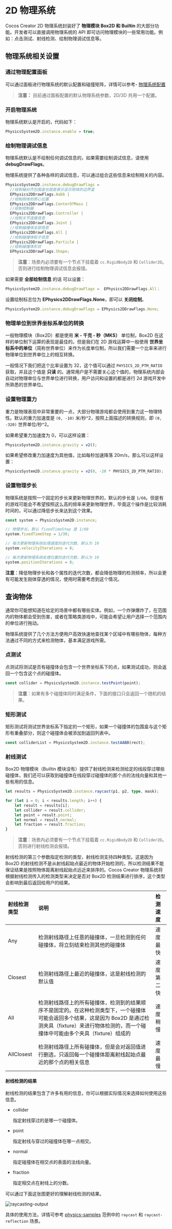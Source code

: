 # 2D 物理系统

Cocos Creator 2D 物理系统封装好了 **物理模块 Box2D 和 Builtin**  的大部分功能。开发者可以直接调用物理系统的 API 即可访问物理模块的一些常用功能。例如：点击测试、射线检测、绘制物理调试信息等。

## 物理系统相关设置

### 通过物理配置面板

可以通过面板进行物理系统的默认配置和碰撞矩阵，详情可以参考- [物理系统配置](../editor/project/physics-configs.md)
>**注意：** 目前通过面板配置的默认物理系统参数，2D/3D 共用一个配置。

### 开启物理系统

物理系统默认是开启的，代码如下：

```ts
PhysicsSystem2D.instance.enable = true;
```

### 绘制物理调试信息

物理系统默认是不绘制任何调试信息的，如果需要绘制调试信息，请使用 **debugDrawFlags**。

物理系统提供了各种各样的调试信息，可以通过组合这些信息来绘制相关的内容。

```ts
PhysicsSystem2D.instance.debugDrawFlags = 
  //绘制轴对齐包围盒也就是表示显示刚体的边界盒
  EPhysics2DDrawFlags.Aabb |
  //绘制刚体的质心位置
  EPhysics2DDrawFlags.CenterOfMass |
  //绘制控制器
  EPhysics2DDrawFlags.Controller |
  //绘制关节连接信息
  EPhysics2DDrawFlags.Joint |
  //绘制碰撞体全部信息
  EPhysics2DDrawFlags.All |
  //绘制碰撞体粒子信息
  EPhysics2DDrawFlags.Particle |
  //绘制碰撞体形状
  EPhysics2DDrawFlags.Shape;
```

> **注意**：场景内必须要有一个节点下挂载着 `cc.RigidBody2D` 和 `Collider2D`。否则进行绘制物理调试信息会报错。

如果需要 **全部绘制信息** 的话 可以设置：

```ts
PhysicsSystem2D.instance.debugDrawFlags =  EPhysics2DDrawFlags.All；
```

设置绘制标志位为 **EPhysics2DDrawFlags.None**，即可以 **关闭绘制**。

```ts
PhysicsSystem2D.instance.debugDrawFlags = EPhysics2DDrawFlags.None;
```

### 物理单位到世界坐标系单位的转换

一般物理模块（Box2D）都是使用 **米 - 千克 - 秒（MKS）** 单位制，Box2D 在这样的单位制下运算的表现是最佳的。但是我们在 2D 游戏运算中一般使用 **世界坐标系中的单位**（简称世界单位）来作为长度单位制，所以我们需要一个比率来进行物理单位到世界单位上的相互转换。

一般情况下我们把这个比率设置为 32，这个值可以通过 `PHYSICS_2D_PTM_RATIO` 获取，并且这个值是 **只读** 的。通常用户是不需要关心这个值的，物理系统内部会自动对物理单位与世界单位进行转换，用户访问和设置的都是进行 2d 游戏开发中所熟悉的世界单位。

### 设置物理重力

重力是物理表现中非常重要的一点，大部分物理游戏都会使用到重力这一物理特性。默认的重力加速度是 `(0, -10)` 米/秒^2，按照上面描述的转换规则，即 `(0, -320)` 世界单位/秒^2。

如果希望重力加速度为 0，可以这样设置：

```ts
PhysicsSystem2D.instance.gravity = v2();
```

如果希望修改重力加速度为其他值，比如每秒加速降落 20m/s，那么可以这样设置：

```ts
PhysicsSystem2D.instance.gravity = v2(0, -20 * PHYSICS_2D_PTM_RATIO);
```

### 设置物理步长

物理系统是按照一个固定的步长来更新物理世界的，默认的步长是 `1/60`。但是有的游戏可能会不希望按照这么高的频率来更新物理世界，毕竟这个操作是比较消耗时间的，可以通过降低步长来达到这个效果。

```ts
const system = PhysicsSystem2D.instance;

// 物理步长，默认 fixedTimeStep 是 1/60
system.fixedTimeStep = 1/30;

// 每次更新物理系统处理速度的迭代次数，默认为 10
system.velocityIterations = 8;

// 每次更新物理系统处理位置的迭代次数，默认为 10
system.positionIterations = 8;
```

**注意**：降低物理步长和各个属性的迭代次数，都会降低物理的检测频率，所以会更有可能发生刚体穿透的情况，使用时需要考虑到这个情况。

## 查询物体

通常你可能想知道在给定的场景中都有哪些实体。例如，一个炸弹爆炸了，在范围内的物体都会受到伤害，或者在策略类游戏中，可能会希望让用户选择一个范围内的单位进行拖动。

物理系统提供了几个方法方便用户高效快速地查找某个区域中有哪些物体，每种方法通过不同的方式来检测物体，基本满足游戏所需。

### 点测试

点测试将测试是否有碰撞体会包含一个世界坐标系下的点，如果测试成功，则会返回一个包含这个点的碰撞体。

```ts
const collider = PhysicsSystem2D.instance.testPoint(point);
```

> **注意**：如果有多个碰撞体同时满足条件，下面的接口只会返回一个随机的结果。

### 矩形测试

矩形测试将测试世界坐标系下指定的一个矩形，如果一个碰撞体的包围盒与这个矩形有重叠部分，则这个碰撞体会被添加到返回列表中。

```ts
const colliderList = PhysicsSystem2D.instance.testAABB(rect);
```

### 射线测试

Box2D 物理模块（Builtin 模块没有）提供了射线检测来检测给定的线段穿过哪些碰撞体，我们还可以获取到碰撞体在线段穿过碰撞体的那个点的法线向量和其他一些有用的信息。

```typescript
let results = PhysicsSystem2D.instance.raycast(p1, p2, type, mask);

for (let i = 0; i < results.length; i++) {
    let result = results[i];
    let collider = result.collider;
    let point = result.point;
    let normal = result.normal;
    let fraction = result.fraction;
}
```

> **注意**：场景内必须要有一个节点下挂载着 `cc.RigidBody2D` 和 `Collider2D`。否则进行射线检测会报错。

射线检测的第三个参数指定检测的类型，射线检测支持四种类型。这是因为 Box2D 的射线检测不是从射线起始点最近的物体开始检测的，所以检测结果不能保证结果是按照物体距离射线起始点远近来排序的。Cocos Creator 物理系统将根据射线检测传入的检测类型来决定是否对 Box2D 检测结果进行排序，这个类型会影响到最后返回给用户的结果。

| 射线检测类型 |   说明 |检测速度|
| :------------- | :---------- | :---------- |
| Any | 检测射线路径上任意的碰撞体，一旦检测到任何碰撞体，将立刻结束检测其他的碰撞体 |速度最快|
| Closest | 检测射线路径上最近的碰撞体，这是射线检测的默认值 |速度第二快
| All | 检测射线路径上的所有碰撞体，检测到的结果顺序不是固定的。在这种检测类型下，一个碰撞体可能会返回多个结果，这是因为 Box2D 是通过检测夹具（fixture）来进行物体检测的，而一个碰撞体中可能由多个夹具（fixture）组成的 |速度稍慢|
| AllClosest | 检测射线路径上所有碰撞体，但是会对返回值进行删选，只返回每一个碰撞体距离射线起始点最近的那个点的相关信息 | 速度最慢|

#### 射线检测的结果

射线检测的结果包含了许多有用的信息，你可以根据实际情况来选择如何使用这些信息。

- collider

  指定射线穿过的是哪一个碰撞体。

- point

  指定射线与穿过的碰撞体在哪一点相交。

- normal

  指定碰撞体在相交点的表面的法线向量。

- fraction

  指定相交点在射线上的分数。

可以通过下面这张图更好的理解射线检测的结果。

![raycasting-output](image/raycasting-output.png)

具体的使用方法，详情可参考 [physics-samples](https://github.com/cocos-creator/physics-samples/blob/v3.x/2d/box2d/assets/cases/demo) 范例中的 `raycast` 和 `raycast-reflection` 场景。
